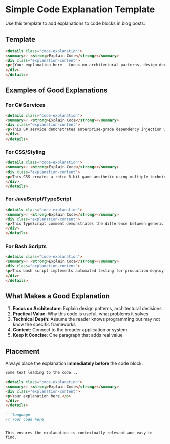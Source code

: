 # Simple Code Explanation Template

Use this template to add explanations to code blocks in blog posts:

## Template

```html
<details class="code-explanation">
<summary>💡 <strong>Explain Code</strong></summary>
<div class="explanation-content">
<p>[Your explanation here - focus on architectural patterns, design decisions, and practical value for adult developers]</p>
</div>
</details>
```

## Examples of Good Explanations

### For C# Services
```html
<details class="code-explanation">
<summary>💡 <strong>Explain Code</strong></summary>
<div class="explanation-content">
<p>This C# service demonstrates enterprise-grade dependency injection with async/await patterns for AI content generation. It uses the strategy pattern for agent personalities, implements comprehensive error handling with try-catch blocks, and follows the single responsibility principle by separating content generation from validation.</p>
</div>
</details>
```

### For CSS/Styling
```html
<details class="code-explanation">
<summary>💡 <strong>Explain Code</strong></summary>
<div class="explanation-content">
<p>This CSS creates a retro 8-bit game aesthetic using multiple techniques: thick borders instead of border-radius for sharp edges, layered box-shadows to create the classic "raised button" effect from old games, CSS custom properties (variables) for consistent theming, and image-rendering: pixelated to maintain sharp pixel art appearance when scaled.</p>
</div>
</details>
```

### For JavaScript/TypeScript
```html
<details class="code-explanation">
<summary>💡 <strong>Explain Code</strong></summary>
<div class="explanation-content">
<p>This TypeScript comment demonstrates the difference between generic task assignment and contextual mission-driven instructions. When you provide AI with specific context about the target audience, the AI automatically incorporates relevant design patterns like larger touch targets, positive reinforcement messaging, and accessibility considerations without explicit instruction.</p>
</div>
</details>
```

### For Bash Scripts
```html
<details class="code-explanation">
<summary>💡 <strong>Explain Code</strong></summary>
<div class="explanation-content">
<p>This bash script implements automated testing for production deployments using curl for HTTP health checks and openssl for SSL certificate validation. It demonstrates defensive programming with error checking, uses conditional statements for validation, and provides clear status reporting. This is a common pattern in DevOps for post-deployment verification.</p>
</div>
</details>
```

## What Makes a Good Explanation

1. **Focus on Architecture**: Explain design patterns, architectural decisions
2. **Practical Value**: Why this code is useful, what problems it solves
3. **Technical Depth**: Assume the reader knows programming but may not know the specific frameworks
4. **Context**: Connect to the broader application or system
5. **Keep it Concise**: One paragraph that adds real value

## Placement

Always place the explanation **immediately before** the code block:

```markdown
Some text leading to the code...

<details class="code-explanation">
<summary>💡 <strong>Explain Code</strong></summary>
<div class="explanation-content">
<p>Your explanation here.</p>
</div>
</details>

```language
// Your code here
```
```

This ensures the explanation is contextually relevant and easy to find.
